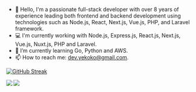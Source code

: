 - 👋 Hello, I'm a passionate full-stack developer with over 8 years of experience leading both frontend and backend development using technologies such as Node.js, React, Next.js, Vue.js, PHP, and Laravel framework.
- 💻 I'm currently working with Node.js, Express.js, React.js, Next.js, Vue.js, Nuxt.js, PHP and Laravel.
- 🌱 I’m currently learning Go, Python and AWS.
- 📫 How to reach me: dev.yekoko@gmail.com.

[![GitHub Streak](https://streak-stats.demolab.com?user=yekoko&theme=react&hide_border=true)](https://git.io/streak-stats)


<img align="left" src="https://github-readme-stats.vercel.app/api?username=yekoko&theme=react&layout=compact&count_private=true&show_icons=true&hide_border=true"/>
<img align="left" src="https://github-readme-stats.vercel.app/api/top-langs/?username=yekoko&theme=vue-dark&layout=compact&hide_border=true&card_width=250&langs_count=12"/>
